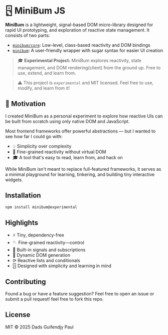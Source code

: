 # 🁬 MiniBum JS

**MiniBum** is a lightweight, signal-based DOM micro-library designed for rapid UI prototyping, and exploration of reactive state management. It consists of two parts:

- [`minibum/core`](./docs/core/README.md): Low-level, class-based reactivity and DOM bindings
- [`minibum`](./docs/wrapper/README.md): A user-friendly wrapper with sugar syntax for easier UI creation

> 🎓 **Experimental Project:** MiniBum explores reactivity, state management, and DOM rendering(client) from the ground up. Free to use, extend, and learn from.

> ⚠️ This project is `experimental` and MIT licensed. Feel free to use, modify, and learn from it!

## 🧠 Motivation

I created MiniBum as a personal experiment to explore how reactive UIs can be built from scratch using only native DOM and JavaScript.

Most frontend frameworks offer powerful abstractions — but I wanted to see how far I could go with:

- 💡 Simplicity over complexity
- 🔬 Fine-grained reactivity without virtual DOM
- 🎓 A tool that's easy to read, learn from, and hack on

While MiniBum isn't meant to replace full-featured frameworks, it serves as a minimal playground for learning, tinkering, and building tiny interactive widgets.

## Installation

```bash
npm install minibum@experimental
```

## Highlights

- ⚡ Tiny, dependency-free
- 🪡 Fine-grained reactivity—control
- 📆 Built-in signals and subscriptions
- 🧹 Dynamic DOM generation
- ⟳ Reactive lists and conditionals
- 🁬 Designed with simplicity and learning in mind

## Contributing

Found a bug or have a feature suggestion? Feel free to open an issue or submit a pull request! feel free to fork this repo.

## License

MIT © 2025 Dads Guifendjy Paul
